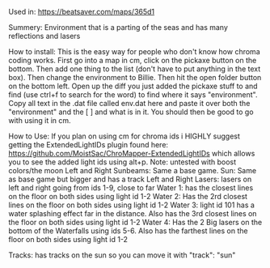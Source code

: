 Used in:
https://beatsaver.com/maps/365d1

Summery:
Environment that is a parting of the seas and has many reflections and lasers 

How to install:
This is the easy way for people who don't know how chroma coding works. First go into a map in cm, click on the pickaxe button on the bottom. Then add one thing to the list (don't have to put anything in the text box). Then change the environment to Billie.
Then hit the open folder button on the bottom left. Open up the diff you just added the pickaxe stuff to and find (use ctrl+f to search for the word) to find where it says "environment". Copy all text in the .dat file called env.dat here and paste it over both the "environment" and the [ ] and what is in it. You should then be good to go with using it in cm. 

How to Use:
If you plan on using cm for chroma ids i HIGHLY suggest getting the ExtendedLightIDs plugin found here: https://github.com/MoistSac/ChroMapper-ExtendedLightIDs which allows you to see the added light ids using alt+p. 
Note: untested with boost colors/the moon
Left and Right Sunbeams: Same a base game.
Sun: Same as base game but bigger and has a track
Left and Right Lasers: lasers on left and right going from ids 1-9, close to far
Water  1: has the closest lines on the floor on both sides using light id 1-2 
Water 2: Has the 2rd closest lines on the floor on both sides using light id 1-2 
Water 3: light id 101 has a water splashing effect far in the distance. Also has the 3rd closest lines on the floor on both sides using light id 1-2 
Water 4: Has the 2 Big lasers on the bottom of the Waterfalls using ids 5-6. Also has the farthest lines on the floor on both sides using light id 1-2 

Tracks: has tracks on the sun so you can move it with "track": "sun"
